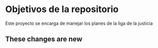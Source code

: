 # Objetivos de la repositorio

Este proyecto se encarga de manejar los planes de la liga de la justicia

## These changes are new
